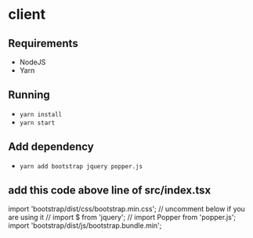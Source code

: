 # client

## Requirements

 - NodeJS
 - Yarn

## Running

 - `yarn install`
 - `yarn start`

 ## Add dependency

 - `yarn add bootstrap jquery popper.js`

## add this code above line of src/index.tsx

import 'bootstrap/dist/css/bootstrap.min.css';
// uncomment below if you are using it
// import $ from 'jquery';
// import Popper from 'popper.js';
import 'bootstrap/dist/js/bootstrap.bundle.min';